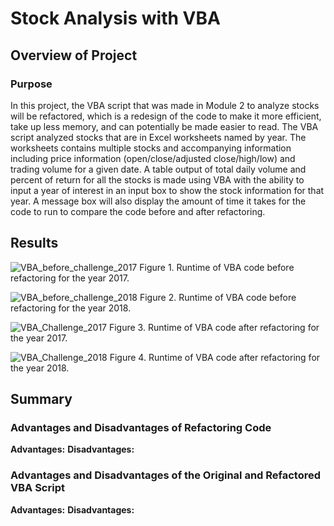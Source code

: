 # Stock Analysis with VBA

## Overview of Project

### Purpose
In this project, the VBA script that was made in Module 2 to analyze stocks will be refactored, which is a redesign of the code to make it more efficient, take up less memory, and can potentially be made easier to read. The VBA script analyzed stocks that are in Excel worksheets named by year. The worksheets contains multiple stocks and accompanying information including price information (open/close/adjusted close/high/low) and trading volume for a given date. A table output of total daily volume and percent of return for all the stocks is made using VBA with the ability to input a year of interest in an input box to show the stock information for that year. A message box will also display the amount of time it takes for the code to run to compare the code before and after refactoring. 

## Results
 

![VBA_before_challenge_2017](https://user-images.githubusercontent.com/98781992/176048228-3b42074b-3b1e-4610-820e-41ba77a24a5d.png)
Figure 1. Runtime of VBA code before refactoring for the year 2017.


![VBA_before_challenge_2018](https://user-images.githubusercontent.com/98781992/176048318-90ff814a-5c4d-4ab1-9134-f162b3cca3e8.png)
Figure 2. Runtime of VBA code before refactoring for the year 2018.


![VBA_Challenge_2017](https://user-images.githubusercontent.com/98781992/176048542-5ea44f10-a1fa-4937-be0b-60eb24a189c9.png)
Figure 3. Runtime of VBA code after refactoring for the year 2017.


![VBA_Challenge_2018](https://user-images.githubusercontent.com/98781992/176048653-ff5c1c54-0916-4d3f-92fb-3ca9a641a8de.png)
Figure 4. Runtime of VBA code after refactoring for the year 2018.

## Summary

### Advantages and Disadvantages of Refactoring Code
**Advantages:** 
**Disadvantages:**

### Advantages and Disadvantages of the Original and Refactored VBA Script
**Advantages:** 
**Disadvantages:**
